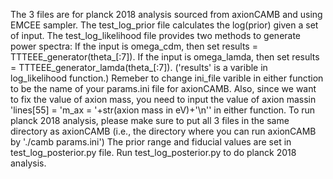 The 3 files are for planck 2018 analysis sourced from axionCAMB and using EMCEE sampler. 
The test_log_prior file calculates the log(prior) given a set of input.
The test_log_likelihood file provides two methods to generate power spectra: If the input is omega_cdm, then set results = TTTEEE_generator(theta_[:7]).
If the input is omega_lamda, then set results = TTTEEE_generator_lamda(theta_[:7]). ('results' is a varible in log_likelihood function.) 
Remeber to change ini_file varible in either function to be the name of your params.ini file for axionCAMB.
Also, since we want to fix the value of axion mass, you need to input the value of axion massin 'lines[55] = 'm_ax = '+str(axion mass in eV)+'\n'' in either function.
To run planck 2018 analysis, please make sure to put all 3 files in the same directory as axionCAMB (i.e., the directory where you can run axionCAMB by './camb params.ini')
The prior range and fiducial values are set in test_log_posterior.py file. Run test_log_posterior.py to do planck 2018 analysis.
